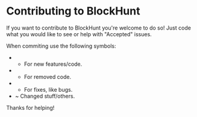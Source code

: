 Contributing to BlockHunt
====

If you want to contribute to BlockHunt you're welcome to do so!
Just code what you would like to see or help with "Accepted" issues.

When commiting use the following symbols:
* + For new features/code.
* - For removed code.
* * For fixes, like bugs.
* ~ Changed stuff/others.

Thanks for helping!